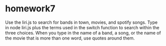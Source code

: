 # homework7

Use the liri.js to search for bands in town, movies, and spotify songs. Type in node liri.js plus the terms used in the switch function to search within the three choices. When you type in the name of a band, a song, or the name of the movie that is more than one word, use quotes around them.